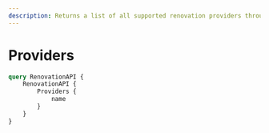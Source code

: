 ```yaml
---
description: Returns a list of all supported renovation providers through the API.
---
```


# Providers

```graphql
query RenovationAPI {
    RenovationAPI {
        Providers {
            name
        }
    }
}
```
